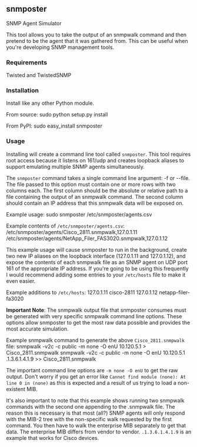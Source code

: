 ## snmposter
SNMP Agent Simulator

This tool allows you to take the output of an snmpwalk command and then pretend
to be the agent that it was gathered from. This can be useful when you're
developing SNMP management tools.

### Requirements
Twisted and TwistedSNMP

### Installation
Install like any other Python module.

From source:
    sudo python setup.py install

From PyPI:
    sudo easy_install snmposter

### Usage
Installing will create a command line tool called `snmposter`. This tool
requires root access because it listens on 161/udp and creates loopback aliases
to support emulating multiple SNMP agents simultaneously.

The `snmposter` command takes a single command line argument: -f or --file.
The file passed to this option must contain one or more rows with two columns
each. The first column should be the absolute or relative path to a file
containing the output of an snmpwalk command. The second column should contain
an IP address that this snmpwalk data will be exposed on.

Example usage:
    sudo snmposter /etc/snmposter/agents.csv

Example contents of `/etc/snmposter/agents.csv`:
    /etc/snmposter/agents/Cisco_2811.snmpwalk,127.0.1.11
    /etc/snmposter/agents/NetApp_Filer_FAS3020.snmpwalk,127.0.1.12

This example usage will cause snmposter to run in the background, create two
new IP aliases on the loopback interface (127.0.1.11 and 127.0.1.12), and
expose the contents of each snmpwalk file as an SNMP agent on UDP port 161 of
the appropriate IP address. If you're going to be using this frequently I
would recommend adding some entries to your `/etc/hosts` file to make it even
easier.

Example additions to `/etc/hosts`:
    127.0.1.11      cisco-2811
    127.0.1.12      netapp-filer-fa3020


**Important Note**: The snmpwalk output file that snmposter consumes must be
generated with very specific snmpwalk command line options. These options allow
snmposter to get the most raw data possible and provides the most accurate
simulation.

Example snmpwalk command to generate the above `Cisco_2811.snmpwalk` file:
    snmpwalk -v2c -c public -m none -O enU 10.120.5.1 > Cisco_2811.snmpwalk
    snmpwalk -v2c -c public -m none -O enU 10.120.5.1 .1.3.6.1.4.1.9 >> Cisco_2811.snmpwalk

The important command line options are `-m none -O enU` to get the raw output.
Don't worry if you get an error like `Cannot find module (none): At line 0 in
(none)` as this is expected and a result of us trying to load a non-existent
MIB.

It's also important to note that this example shows running two snmpwalk
commands with the second one appending to the .snmpwalk file. The reason this
is necessary is that most (all?) SNMP agents will only respond with the MIB-2
tree with the non-specific walk requested by the first command. You then have
to walk the enterprise MIB separately to get that data. The enterprise MIB
differs from vendor to vendor. `.1.3.6.1.4.1.9` is an example that works for
Cisco devices.
